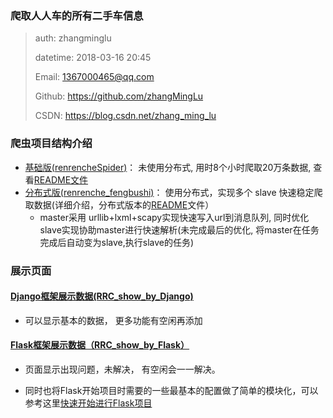 ### 爬取人人车的所有二手车信息



>   auth: zhangminglu
>
>   datetime: 2018-03-16 20:45
>
>   Email: 1367000465@qq.com
>
>   Github: https://github.com/zhangMingLu
>
>   CSDN: https://blog.csdn.net/zhang_ming_lu



### 爬虫项目结构介绍

-   [基础版(renrencheSpider)](renrencheSpider/)： 未使用分布式, 用时8个小时爬取20万条数据, 查看[README文件](renrencheSpider/README)
-   [分布式版(renrenche_fengbushi)](renrenche_fengbushi/)： 使用分布式，实现多个 slave 快速稳定爬取数据(详细介绍，分布式版本的[README](renrenche_fengbushi/README)文件）
    -   master采用 urllib+lxml+scapy实现快速写入url到消息队列, 同时优化slave实现协助master进行快速解析(未完成最后的优化, 将master在任务完成后自动变为slave,执行slave的任务)

### 展示页面



#### [Django框架展示数据(RRC_show_by_Django)](RRC_show_by_Django/)

-   可以显示基本的数据， 更多功能有空闲再添加

#### [Flask框架展示数据（RRC_show_by_Flask）](RRC_show_by_Flask/)

-   页面显示出现问题，未解决， 有空闲会一一解决。



-   同时也将Flask开始项目时需要的一些最基本的配置做了简单的模块化，可以参考这里[快速开始进行Flask项目](https://github.com/zhangMingLu/A_demo_for_easy_start_flask_project)

